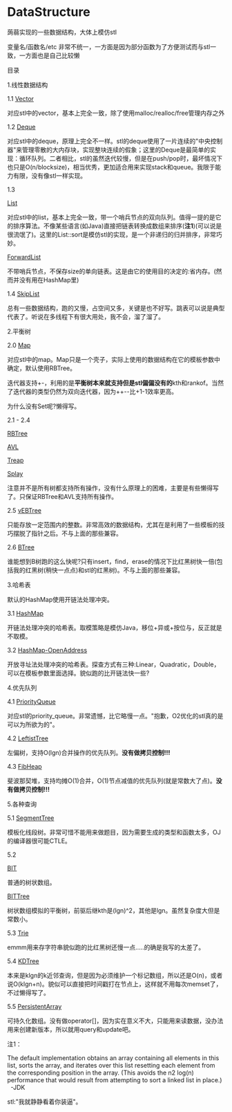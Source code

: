 # DataStructure
蒟蒻实现的一些数据结构，大体上模仿stl

变量名/函数名/etc 非常不统一，一方面是因为部分函数为了方便测试而与stl一致，一方面也是自己比较懒

目录

1.线性数据结构

1.1 [Vector](https://github.com/MashPlant/DataStructure/blob/master/DataStructure/Vector.h)

对应stl中的vector，基本上完全一致，除了使用malloc/realloc/free管理内存之外

1.2 [Deque](https://github.com/MashPlant/DataStructure/blob/master/DataStructure/Deque.h)

对应stl中的deque，原理上完全不一样。stl的deque使用了一片连续的"中央控制器"来管理零散的大内存块，实现整块连续的假象；这里的Deque是最简单的实现：循环队列。二者相比，stl的虽然迭代较慢，但是在push/pop时，最坏情况下也只是O(n/blocksize)，相当优秀，更加适合用来实现stack和queue。我限于能力有限，没有像stl一样实现。

1.3 

[List](https://github.com/MashPlant/DataStructure/blob/master/DataStructure/List.h)

对应stl中的list，基本上完全一致，带一个哨兵节点的双向队列。值得一提的是它的排序算法。不像某些语言(如Java)直接把链表转换成数组来排序(**注1**)(可以说是很流氓了)。这里的List::sort是模仿stl的实现，是一个非递归的归并排序，非常巧妙。

[ForwardList](https://github.com/MashPlant/DataStructure/blob/master/DataStructure/ForwardList.h)

不带哨兵节点，不保存size的单向链表。这是由它的使用目的决定的:省内存。(然而并没有用在HashMap里)

1.4 [SkipList](https://github.com/MashPlant/DataStructure/blob/master/DataStructure/SkipList.h)

总有一些数据结构，跑的又慢，占空间又多，关键是也不好写。跳表可以说是典型代表了。听说在多线程下有很大用处，我不会，溜了溜了。

2.平衡树

2.0 [Map](https://github.com/MashPlant/DataStructure/blob/master/DataStructure/Map.h)

对应stl中的map。Map只是一个壳子，实际上使用的数据结构在它的模板参数中确定，默认使用RBTree。

迭代器支持+-，利用的是**平衡树本来就支持但是stl偏偏没有的**kth和rankof。当然了迭代器的类型仍然为双向迭代器，因为++--比+1-1效率更高。

为什么没有Set呢?懒得写。

2.1 - 2.4

[RBTree](https://github.com/MashPlant/DataStructure/blob/master/DataStructure/RBTree.h)

[AVL](https://github.com/MashPlant/DataStructure/blob/master/DataStructure/AVL.h)

[Treap](https://github.com/MashPlant/DataStructure/blob/master/DataStructure/Treap.h)

[Splay](https://github.com/MashPlant/DataStructure/blob/master/DataStructure/Splay.h)

注意并不是所有树都支持所有操作，没有什么原理上的困难，主要是有些懒得写了。只保证RBTree和AVL支持所有操作。

2.5 [vEBTree](https://github.com/MashPlant/DataStructure/blob/master/DataStructure/vEBTree.h)

只能存放一定范围内的整数。非常高效的数据结构，尤其在是利用了一些模板的技巧摆脱了指针之后。不与上面的那些兼容。

2.6 [BTree](https://github.com/MashPlant/DataStructure/blob/master/DataStructure/BTree.h)

谁能想到B树跑的这么快呢?只有insert，find，erase的情况下比红黑树快一倍(包括我的红黑树(稍快一点点)和stl的红黑树)。不与上面的那些兼容。

3.哈希表

默认的HashMap使用开链法处理冲突。

3.1 [HashMap](https://github.com/MashPlant/DataStructure/blob/master/DataStructure/HashMap.h)

开链法处理冲突的哈希表。取模策略是模仿Java，移位+异或+按位与，反正就是不取模。

3.2 [HashMap-OpenAddress](https://github.com/MashPlant/DataStructure/blob/master/DataStructure/HashMap-OpenAddress.h)

开放寻址法处理冲突的哈希表。探查方式有三种:Linear，Quadratic，Double，可以在模板参数里面选择。貌似跑的比开链法快一些?

4.优先队列

4.1 [PriorityQueue](https://github.com/MashPlant/DataStructure/blob/master/DataStructure/PriorityQueue.h)

对应stl的priority_queue。非常遗憾，比它略慢一点。"抱歉，O2优化的stl真的是可以为所欲为的"。

4.2 [LeftistTree](https://github.com/MashPlant/DataStructure/blob/master/DataStructure/LeftistTree.h)

左偏树，支持O(lgn)合并操作的优先队列。**没有做拷贝控制!!!**

4.3 [FibHeap](https://github.com/MashPlant/DataStructure/blob/master/DataStructure/FibHeap.h)

斐波那契堆，支持均摊O(1)合并，O(1)节点减值的优先队列(就是常数大了点)。**没有做拷贝控制!!!**

5.各种查询

5.1 [SegmentTree](https://github.com/MashPlant/DataStructure/blob/master/DataStructure/SegmentTree.h)

模板化线段树。非常可惜不能用来做题目，因为需要生成的类型和函数太多，OJ的编译器很可能CTLE。

5.2 

[BIT](https://github.com/MashPlant/DataStructure/blob/master/DataStructure/BIT.h)

普通的树状数组。

[BITTree](https://github.com/MashPlant/DataStructure/blob/master/DataStructure/BITTree.h)

树状数组模拟的平衡树，前驱后继kth是(lgn)^2，其他是lgn。虽然复杂度大但是常数小。

5.3 [Trie](https://github.com/MashPlant/DataStructure/blob/master/DataStructure/Trie.h)

emmm用来存字符串貌似跑的比红黑树还慢一点.....的确是我写的太差了。

5.4 [KDTree](https://github.com/MashPlant/DataStructure/blob/master/DataStructure/KDTree.h)

本来是klgn的k近邻查询，但是因为必须维护一个标记数组，所以还是O(n)，或者说O(klgn+n)。貌似可以直接把时间戳打在节点上，这样就不用每次memset了，不过懒得写了。

5.5 [PersistentArray](https://github.com/MashPlant/DataStructure/blob/master/DataStructure/PersistentArray.h)

可持久化数组。没有做operator[]，因为实在意义不大，只能用来读数据，没办法用来创建新版本，所以就用query和update吧。



注1：

The default implementation obtains an array containing all elements in this list, sorts the array, and iterates over this list resetting each element from the corresponding position in the array. (This avoids the n2 log(n) performance that would result from attempting to sort a linked list in place.)   -JDK

stl:"我就静静看着你装逼"。
